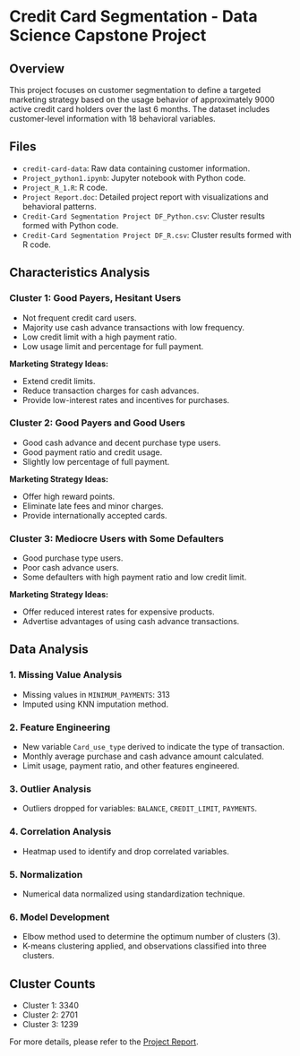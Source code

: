 # Credit Card Segmentation - Data Science Capstone Project

## Overview

This project focuses on customer segmentation to define a targeted marketing strategy based on the usage behavior of approximately 9000 active credit card holders over the last 6 months. The dataset includes customer-level information with 18 behavioral variables.

## Files

- `credit-card-data`: Raw data containing customer information.
- `Project_python1.ipynb`: Jupyter notebook with Python code.
- `Project_R_1.R`: R code.
- `Project Report.doc`: Detailed project report with visualizations and behavioral patterns.
- `Credit-Card Segmentation Project DF_Python.csv`: Cluster results formed with Python code.
- `Credit-Card Segmentation Project DF_R.csv`: Cluster results formed with R code.

## Characteristics Analysis

### Cluster 1: Good Payers, Hesitant Users

- Not frequent credit card users.
- Majority use cash advance transactions with low frequency.
- Low credit limit with a high payment ratio.
- Low usage limit and percentage for full payment.
  
**Marketing Strategy Ideas:**
- Extend credit limits.
- Reduce transaction charges for cash advances.
- Provide low-interest rates and incentives for purchases.

### Cluster 2: Good Payers and Good Users

- Good cash advance and decent purchase type users.
- Good payment ratio and credit usage.
- Slightly low percentage of full payment.
  
**Marketing Strategy Ideas:**
- Offer high reward points.
- Eliminate late fees and minor charges.
- Provide internationally accepted cards.

### Cluster 3: Mediocre Users with Some Defaulters

- Good purchase type users.
- Poor cash advance users.
- Some defaulters with high payment ratio and low credit limit.
  
**Marketing Strategy Ideas:**
- Offer reduced interest rates for expensive products.
- Advertise advantages of using cash advance transactions.

## Data Analysis

### 1. Missing Value Analysis

- Missing values in `MINIMUM_PAYMENTS`: 313
- Imputed using KNN imputation method.

### 2. Feature Engineering

- New variable `Card_use_type` derived to indicate the type of transaction.
- Monthly average purchase and cash advance amount calculated.
- Limit usage, payment ratio, and other features engineered.

### 3. Outlier Analysis

- Outliers dropped for variables: `BALANCE`, `CREDIT_LIMIT`, `PAYMENTS`.

### 4. Correlation Analysis

- Heatmap used to identify and drop correlated variables.

### 5. Normalization

- Numerical data normalized using standardization technique.

### 6. Model Development

- Elbow method used to determine the optimum number of clusters (3).
- K-means clustering applied, and observations classified into three clusters.

## Cluster Counts

- Cluster 1: 3340
- Cluster 2: 2701
- Cluster 3: 1239

For more details, please refer to the [Project Report](Project%20Report.doc).
